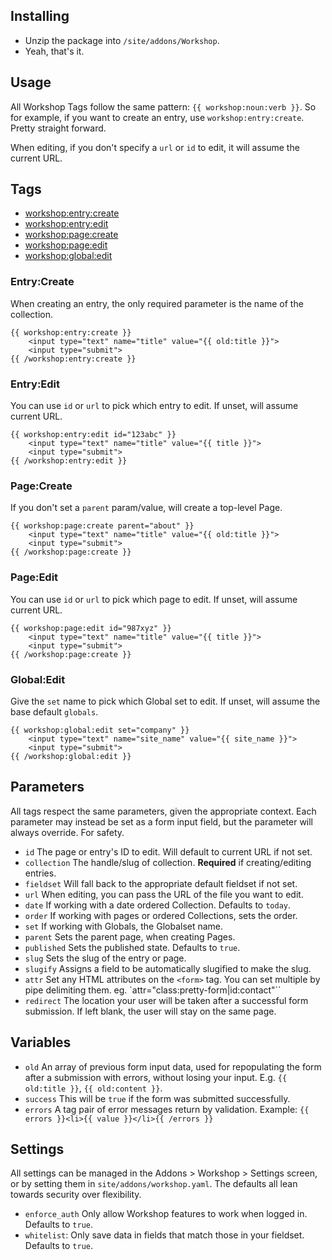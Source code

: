 ## Installing

- Unzip the package into `/site/addons/Workshop`.
- Yeah, that's it.

## Usage

All Workshop Tags follow the same pattern: `{{ workshop:noun:verb }}`.
So for example, if you want to create an entry, use `workshop:entry:create`.
Pretty straight forward.

When editing, if you don't specify a `url` or `id` to edit, it will assume the current URL.

## Tags

- [workshop:entry:create](#entrycreate)
- [workshop:entry:edit](#entryedit)
- [workshop:page:create](#pagecreate)
- [workshop:page:edit](#pageedit)
- [workshop:global:edit](#pageedit)

### Entry:Create

When creating an entry, the only required parameter is the name of the collection.

```
{{ workshop:entry:create }}
    <input type="text" name="title" value="{{ old:title }}">
    <input type="submit">
{{ /workshop:entry:create }}

```

### Entry:Edit

You can use `id` or `url` to pick which entry to edit. If unset, will assume current URL.
```
{{ workshop:entry:edit id="123abc" }}
    <input type="text" name="title" value="{{ title }}">
    <input type="submit">
{{ /workshop:entry:edit }}
```

### Page:Create

If you don't set a `parent` param/value, will create a top-level Page.
```
{{ workshop:page:create parent="about" }}
    <input type="text" name="title" value="{{ old:title }}">
    <input type="submit">
{{ /workshop:page:create }}
```

### Page:Edit
You can use `id` or `url` to pick which page to edit. If unset, will assume current URL.
```
{{ workshop:page:edit id="987xyz" }}
    <input type="text" name="title" value="{{ title }}">
    <input type="submit">
{{ /workshop:page:create }}
```

### Global:Edit

Give the `set` name to pick which Global set to edit. If unset, will assume the base default `globals`.
```
{{ workshop:global:edit set="company" }}
    <input type="text" name="site_name" value="{{ site_name }}">
    <input type="submit">
{{ /workshop:global:edit }}
```

## Parameters

All tags respect the same parameters, given the appropriate context.
Each parameter may instead be set as a form input field, but
the parameter will always override. For safety.

- `id` The page or entry's ID to edit. Will default to current URL if not set.
- `collection` The handle/slug of collection. **Required** if creating/editing entries.
- `fieldset` Will fall back to the appropriate default fieldset if not set.
- `url` When editing, you can pass the URL of the file you want to edit.
- `date` If working with a date ordered Collection. Defaults to `today`.
- `order` If working with pages or ordered Collections, sets the order.
- `set` If working with Globals, the Globalset name.
- `parent` Sets the parent page, when creating Pages.
- `published` Sets the published state. Defaults to `true`.
- `slug` Sets the slug of the entry or page.
- `slugify` Assigns a field to be automatically slugified to make the slug.
- `attr` Set any HTML attributes on the `<form>` tag. You can set multiple by pipe delimiting them. eg. `attr="class:pretty-form|id:contact"``
- `redirect` The location your user will be taken after a successful form submission. If left blank, the user will stay on the same page.

## Variables

- `old` An array of previous form input data, used for repopulating the form after a submission with errors, without losing your input. E.g. `{{ old:title }}`, `{{ old:content }}`.
- `success` This will be `true` if the form was submitted successfully.
- `errors` A tag pair of error messages return by validation. Example: `{{ errors }}<li>{{ value }}</li>{{ /errors }}`

## Settings

All settings can be managed in the Addons > Workshop > Settings screen, or by setting them in
`site/addons/workshop.yaml`. The defaults all lean towards security over flexibility.

- `enforce_auth` Only allow Workshop features to work when logged in. Defaults to `true`.
- `whitelist`: Only save data in fields that match those in your fieldset. Defaults to `true`.
